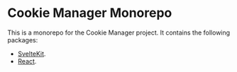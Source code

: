 # Cookie Manager Monorepo

This is a monorepo for the Cookie Manager project. It contains the following packages:

- [SvelteKit](./cookie-manager/sveltekit/).
- [React](./cookie-manager/react/).
